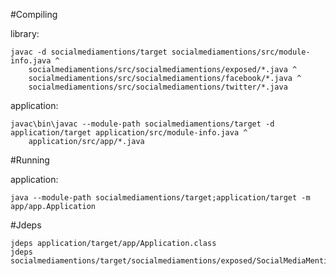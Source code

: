 #Compiling

library:

    javac -d socialmediamentions/target socialmediamentions/src/module-info.java ^
        socialmediamentions/src/socialmediamentions/exposed/*.java ^
        socialmediamentions/src/socialmediamentions/facebook/*.java ^
        socialmediamentions/src/socialmediamentions/twitter/*.java

application:

    javac\bin\javac --module-path socialmediamentions/target -d application/target application/src/module-info.java ^
        application/src/app/*.java

#Running

application:
    
    java --module-path socialmediamentions/target;application/target -m app/app.Application
    
    
#Jdeps

    jdeps application/target/app/Application.class
    jdeps socialmediamentions/target/socialmediamentions/exposed/SocialMediaMentions.class